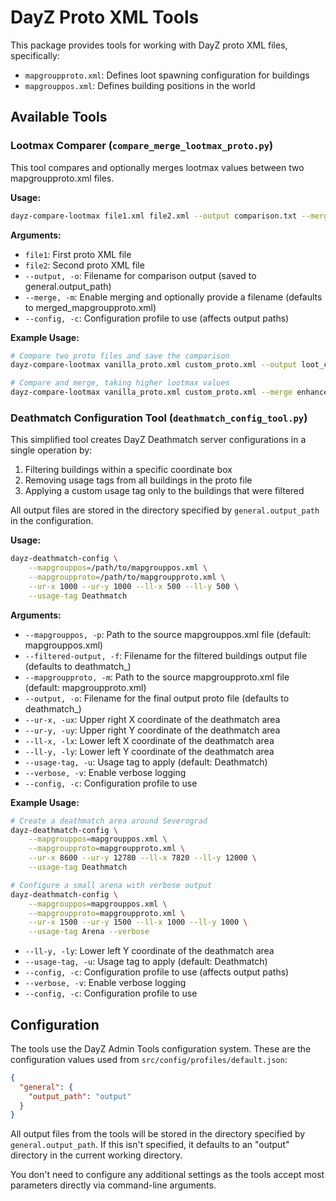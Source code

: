 # DayZ Proto XML Tools

This package provides tools for working with DayZ proto XML files, specifically:
- `mapgroupproto.xml`: Defines loot spawning configuration for buildings
- `mapgrouppos.xml`: Defines building positions in the world

## Available Tools

### Lootmax Comparer (`compare_merge_lootmax_proto.py`)

This tool compares and optionally merges lootmax values between two mapgroupproto.xml files.

**Usage:**
```bash
dayz-compare-lootmax file1.xml file2.xml --output comparison.txt --merge merged.xml
```

**Arguments:**
- `file1`: First proto XML file
- `file2`: Second proto XML file
- `--output, -o`: Filename for comparison output (saved to general.output_path)
- `--merge, -m`: Enable merging and optionally provide a filename (defaults to merged_mapgroupproto.xml)
- `--config, -c`: Configuration profile to use (affects output paths)

**Example Usage:**
```bash
# Compare two proto files and save the comparison
dayz-compare-lootmax vanilla_proto.xml custom_proto.xml --output loot_comparison.txt

# Compare and merge, taking higher lootmax values
dayz-compare-lootmax vanilla_proto.xml custom_proto.xml --merge enhanced_proto.xml
```



### Deathmatch Configuration Tool (`deathmatch_config_tool.py`)

This simplified tool creates DayZ Deathmatch server configurations in a single operation by:
1. Filtering buildings within a specific coordinate box
2. Removing usage tags from all buildings in the proto file
3. Applying a custom usage tag only to the buildings that were filtered

All output files are stored in the directory specified by `general.output_path` in the configuration.

**Usage:**
```bash
dayz-deathmatch-config \
    --mapgrouppos=/path/to/mapgrouppos.xml \
    --mapgroupproto=/path/to/mapgroupproto.xml \
    --ur-x 1000 --ur-y 1000 --ll-x 500 --ll-y 500 \
    --usage-tag Deathmatch
```

**Arguments:**
- `--mapgrouppos, -p`: Path to the source mapgrouppos.xml file (default: mapgrouppos.xml)
- `--filtered-output, -f`: Filename for the filtered buildings output file (defaults to deathmatch_<original pos filename>)
- `--mapgroupproto, -m`: Path to the source mapgroupproto.xml file (default: mapgroupproto.xml)
- `--output, -o`: Filename for the final output proto file (defaults to deathmatch_<original proto filename>)
- `--ur-x, -ux`: Upper right X coordinate of the deathmatch area
- `--ur-y, -uy`: Upper right Y coordinate of the deathmatch area
- `--ll-x, -lx`: Lower left X coordinate of the deathmatch area
- `--ll-y, -ly`: Lower left Y coordinate of the deathmatch area
- `--usage-tag, -u`: Usage tag to apply (default: Deathmatch)
- `--verbose, -v`: Enable verbose logging
- `--config, -c`: Configuration profile to use

**Example Usage:**
```bash
# Create a deathmatch area around Severograd
dayz-deathmatch-config \
    --mapgrouppos=mapgrouppos.xml \
    --mapgroupproto=mapgroupproto.xml \
    --ur-x 8600 --ur-y 12780 --ll-x 7820 --ll-y 12000 \
    --usage-tag Deathmatch

# Configure a small arena with verbose output
dayz-deathmatch-config \
    --mapgrouppos=mapgrouppos.xml \
    --mapgroupproto=mapgroupproto.xml \
    --ur-x 1500 --ur-y 1500 --ll-x 1000 --ll-y 1000 \
    --usage-tag Arena --verbose
```
- `--ll-y, -ly`: Lower left Y coordinate of the deathmatch area
- `--usage-tag, -u`: Usage tag to apply (default: Deathmatch)
- `--config, -c`: Configuration profile to use (affects output paths)
- `--verbose, -v`: Enable verbose logging
- `--config, -c`: Configuration profile to use

## Configuration

The tools use the DayZ Admin Tools configuration system. These are the configuration values used from `src/config/profiles/default.json`:

```json
{
  "general": {
    "output_path": "output"
  }
}
```

All output files from the tools will be stored in the directory specified by `general.output_path`. If this isn't specified, it defaults to an "output" directory in the current working directory.

You don't need to configure any additional settings as the tools accept most parameters directly via command-line arguments.
```
